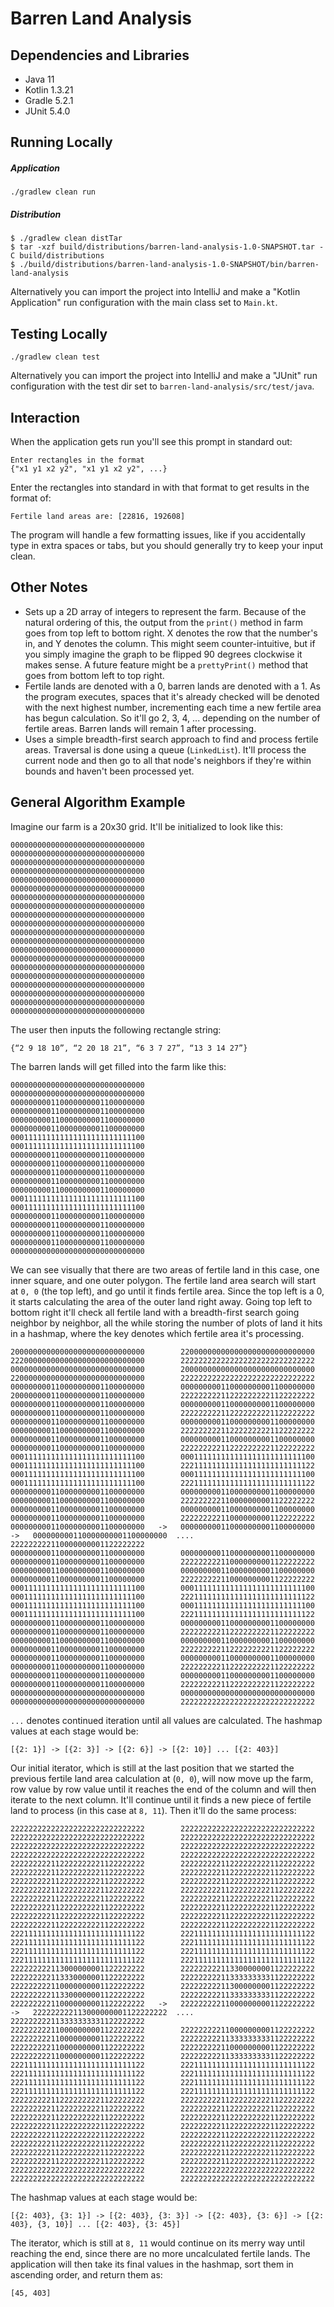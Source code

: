 # Barren Land Analysis

## Dependencies and Libraries

- Java 11
- Kotlin 1.3.21
- Gradle 5.2.1
- JUnit 5.4.0

## Running Locally
##### Application
`./gradlew clean run`

##### Distribution
    $ ./gradlew clean distTar
    $ tar -xzf build/distributions/barren-land-analysis-1.0-SNAPSHOT.tar -C build/distributions
    $ ./build/distributions/barren-land-analysis-1.0-SNAPSHOT/bin/barren-land-analysis

Alternatively you can import the project into IntelliJ and make a "Kotlin Application" run configuration with the main class set to `Main.kt`.

## Testing Locally
`./gradlew clean test`

Alternatively you can import the project into IntelliJ and make a "JUnit" run configuration with the test dir set to `barren-land-analysis/src/test/java`.

## Interaction
When the application gets run you'll see this prompt in standard out:

    Enter rectangles in the format
    {"x1 y1 x2 y2", "x1 y1 x2 y2", ...}

Enter the rectangles into standard in with that format to get results in the format of:

    Fertile land areas are: [22816, 192608]

The program will handle a few formatting issues, like if you accidentally type in extra spaces or tabs, but you should generally try to keep your input clean.

## Other Notes

- Sets up a 2D array of integers to represent the farm. Because of the natural ordering of this, the output from the `print()` method in farm goes from top left to bottom right. X denotes the row that the number's in, and Y denotes the column. This might seem counter-intuitive, but if you simply imagine the graph to be flipped 90 degrees clockwise it makes sense. A future feature might be a `prettyPrint()` method that goes from bottom left to top right.
- Fertile lands are denoted with a 0, barren lands are denoted with a 1. As the program executes, spaces that it's already checked will be denoted with the next highest number, incrementing each time a new fertile area has begun calculation. So it'll go 2, 3, 4, ... depending on the number of fertile areas. Barren lands will remain 1 after processing.
- Uses a simple breadth-first search approach to find and process fertile areas. Traversal is done using a queue (`LinkedList`). It'll process the current node and then go to all that node's neighbors if they're within bounds and haven't been processed yet.

## General Algorithm Example
Imagine our farm is a 20x30 grid. It'll be initialized to look like this:

    000000000000000000000000000000
    000000000000000000000000000000
    000000000000000000000000000000
    000000000000000000000000000000
    000000000000000000000000000000
    000000000000000000000000000000
    000000000000000000000000000000
    000000000000000000000000000000
    000000000000000000000000000000
    000000000000000000000000000000
    000000000000000000000000000000
    000000000000000000000000000000
    000000000000000000000000000000
    000000000000000000000000000000
    000000000000000000000000000000
    000000000000000000000000000000
    000000000000000000000000000000
    000000000000000000000000000000
    000000000000000000000000000000
    000000000000000000000000000000

The user then inputs the following rectangle string:

    {“2 9 18 10”, “2 20 18 21”, “6 3 7 27”, “13 3 14 27”}

The barren lands will get filled into the farm like this:

    000000000000000000000000000000
    000000000000000000000000000000
    000000000110000000001100000000
    000000000110000000001100000000
    000000000110000000001100000000
    000000000110000000001100000000
    000111111111111111111111111100
    000111111111111111111111111100
    000000000110000000001100000000
    000000000110000000001100000000
    000000000110000000001100000000
    000000000110000000001100000000
    000000000110000000001100000000
    000111111111111111111111111100
    000111111111111111111111111100
    000000000110000000001100000000
    000000000110000000001100000000
    000000000110000000001100000000
    000000000110000000001100000000
    000000000000000000000000000000

We can see visually that there are two areas of fertile land in this case, one inner square, and one outer polygon. The fertile land area search will start at `0, 0` (the top left), and go until it finds fertile area. Since the top left is a 0, it starts calculating the area of the outer land right away. Going top left to bottom right it'll check all fertile land with a breadth-first search going neighbor by neighbor, all the while storing the number of plots of land it hits in a hashmap, where the key denotes which fertile area it's processing.

    200000000000000000000000000000        220000000000000000000000000000        222000000000000000000000000000        222222222222222222222222222222
    000000000000000000000000000000        200000000000000000000000000000        220000000000000000000000000000        222222222222222222222222222222
    000000000110000000001100000000        000000000110000000001100000000        200000000110000000001100000000        222222222112222222221122222222
    000000000110000000001100000000        000000000110000000001100000000        000000000110000000001100000000        222222222112222222221122222222
    000000000110000000001100000000        000000000110000000001100000000        000000000110000000001100000000        222222222112222222221122222222
    000000000110000000001100000000        000000000110000000001100000000        000000000110000000001100000000        222222222112222222221122222222
    000111111111111111111111111100        000111111111111111111111111100        000111111111111111111111111100        222111111111111111111111111122
    000111111111111111111111111100        000111111111111111111111111100        000111111111111111111111111100        222111111111111111111111111122
    000000000110000000001100000000        000000000110000000001100000000        000000000110000000001100000000        222222222110000000001122222222
    000000000110000000001100000000        000000000110000000001100000000        000000000110000000001100000000        222222222110000000001122222222
    000000000110000000001100000000   ->   000000000110000000001100000000   ->   000000000110000000001100000000  ....  222222222110000000001122222222
    000000000110000000001100000000        000000000110000000001100000000        000000000110000000001100000000        222222222110000000001122222222
    000000000110000000001100000000        000000000110000000001100000000        000000000110000000001100000000        222222222110000000001122222222
    000111111111111111111111111100        000111111111111111111111111100        000111111111111111111111111100        222111111111111111111111111122
    000111111111111111111111111100        000111111111111111111111111100        000111111111111111111111111100        222111111111111111111111111122
    000000000110000000001100000000        000000000110000000001100000000        000000000110000000001100000000        222222222112222222221122222222
    000000000110000000001100000000        000000000110000000001100000000        000000000110000000001100000000        222222222112222222221122222222
    000000000110000000001100000000        000000000110000000001100000000        000000000110000000001100000000        222222222112222222221122222222
    000000000110000000001100000000        000000000110000000001100000000        000000000110000000001100000000        222222222112222222221122222222
    000000000000000000000000000000        000000000000000000000000000000        000000000000000000000000000000        222222222222222222222222222222

`...` denotes continued iteration until all values are calculated. The hashmap values at each stage would be:

    [{2: 1}] -> [{2: 3}] -> [{2: 6}] -> [{2: 10}] ... [{2: 403}]

Our initial iterator, which is still at the last position that we started the previous fertile land area calculation at (`0, 0`), will now move up the farm, row value by row value until it reaches the end of the column and will then iterate to the next column. It'll continue until it finds a new piece of fertile land to process (in this case at `8, 11`). Then it'll do the same process:

    222222222222222222222222222222        222222222222222222222222222222        222222222222222222222222222222        222222222222222222222222222222
    222222222222222222222222222222        222222222222222222222222222222        222222222222222222222222222222        222222222222222222222222222222
    222222222112222222221122222222        222222222112222222221122222222        222222222112222222221122222222        222222222112222222221122222222
    222222222112222222221122222222        222222222112222222221122222222        222222222112222222221122222222        222222222112222222221122222222
    222222222112222222221122222222        222222222112222222221122222222        222222222112222222221122222222        222222222112222222221122222222
    222222222112222222221122222222        222222222112222222221122222222        222222222112222222221122222222        222222222112222222221122222222
    222111111111111111111111111122        222111111111111111111111111122        222111111111111111111111111122        222111111111111111111111111122
    222111111111111111111111111122        222111111111111111111111111122        222111111111111111111111111122        222111111111111111111111111122
    222222222113000000001122222222        222222222113300000001122222222        222222222113330000001122222222        222222222113333333331122222222
    222222222110000000001122222222        222222222113000000001122222222        222222222113300000001122222222        222222222113333333331122222222
    222222222110000000001122222222   ->   222222222110000000001122222222   ->   222222222113000000001122222222  ....  222222222113333333331122222222
    222222222110000000001122222222        222222222110000000001122222222        222222222110000000001122222222        222222222113333333331122222222
    222222222110000000001122222222        222222222110000000001122222222        222222222110000000001122222222        222222222113333333331122222222
    222111111111111111111111111122        222111111111111111111111111122        222111111111111111111111111122        222111111111111111111111111122
    222111111111111111111111111122        222111111111111111111111111122        222111111111111111111111111122        222111111111111111111111111122
    222222222112222222221122222222        222222222112222222221122222222        222222222112222222221122222222        222222222112222222221122222222
    222222222112222222221122222222        222222222112222222221122222222        222222222112222222221122222222        222222222112222222221122222222
    222222222112222222221122222222        222222222112222222221122222222        222222222112222222221122222222        222222222112222222221122222222
    222222222112222222221122222222        222222222112222222221122222222        222222222112222222221122222222        222222222112222222221122222222
    222222222222222222222222222222        222222222222222222222222222222        222222222222222222222222222222        222222222222222222222222222222

The hashmap values at each stage would be:

    [{2: 403}, {3: 1}] -> [{2: 403}, {3: 3}] -> [{2: 403}, {3: 6}] -> [{2: 403}, {3, 10}] ... [{2: 403}, {3: 45}]

The iterator, which is still at `8, 11` would continue on its merry way until reaching the end, since there are no more uncalculated fertile lands. The application will then take its final values in the hashmap, sort them in ascending order, and return them as:

    [45, 403]
